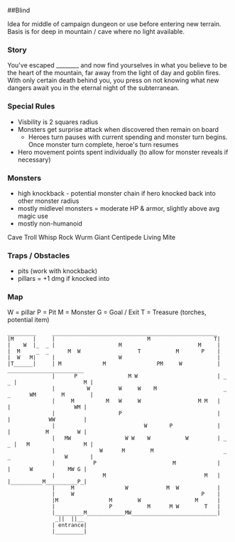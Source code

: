##Blind

Idea for middle of campaign dungeon or use before entering new terrain.  
Basis is for deep in mountain / cave where no light available.

### Story
You've escaped ________ and now find yourselves in what you believe to be the heart of the mountain, far away from the 
light of day and goblin fires.  With only certain death behind you, you press on not knowing what new dangers await you 
in the eternal night of the subterranean.

### Special Rules 
  - Visbility is 2 squares radius
  - Monsters get surprise attack when discovered then remain on board
    - Heroes turn pauses with current spending and monster turn begins.  Once monster turn complete, heroe's turn resumes
  - Hero movement points spent individually (to allow for monster reveals if necessary)
  
### Monsters
  * high knockback - potential monster chain if hero knocked back into other monster radius
  * mostly midlevel monsters = moderate HP & armor, slightly above avg magic use
  * mostly non-humanoid
  
  Cave Troll
  Whisp
  Rock Wurm
  Giant Centipede
  Living Mite
  
### Traps / Obstacles
  - pits (work with knockback)
  - pillars = +1 dmg if knocked into
  
### Map
  W = pillar
  P = Pit
  M = Monster
  G = Goal / Exit
  T = Treasure (torches, potential item)
  
    _________     ____________________________________________________
    |M      |     |                             M                    T|
    |    W  |_  _ |                    M                        M     |
    |  M     _  _      M  W                  T           M       P    |
    |  W   M|     |                    W                              |
    |T______|     | M             M                PM     W           |     ________________________
                  |      P                M W                         | _ _ |                     M |
                  |          W         W     W    M                     _ _      WM        M        |
                  |     M          M   W     W                  M M   |     |                    WM |
                  |                    P                              |     |            WW         |
                  |                            W       P              |     |           M         W |
                  |   MW                 W W    W           W         | _ _ |   M                 M |
                  |              W      M        M                      _ _                 W       |
                  |            P                        M             |     |      W           MW G |
                  |               M                               M   |     |__________M__________P_|
                  |     M                W            M  W            | 
                  |     W                                        P    |
                  |M                M        W                 M      |
                  |                 P           M      M W        T   |
                  |_________M____________MW___________________________|
                   _||  ||__
                  | entrance|
                  |_________|

